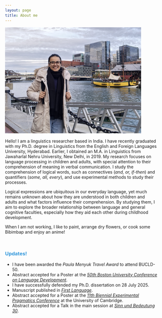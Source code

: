 ```yaml
---
layout: page
title: About me
---
```

<html>
  <body>
    <img width="450" height="350" src="/boston1.jpg" alt="My Image">
    <!-- <figcaption align = "center"><span style="font-size:0.7em;">(Zandvoort beach, December, 2022)</span></figcaption> -->
  </body>
</html> 

Hello! I am a linguistics researcher based in India. I have recently graduated with my Ph.D. degree in Linguistics from the English and Foreign Languages University, Hyderabad. Earlier, I obtained an M.A. in Linguistics from Jawaharlal Nehru University, New Delhi, in 2019.
My research focuses on language processing in children and adults, with special attention to their comprehension of meaning in verbal communication. <!--I am particularly fascinated by the intricate interplay between semantics and pragmatics in meaning interpretation.--> 
I study the comprehension of logical words, such as connectives (_and, or, if-then_) and quantifiers (_some, all, every_), and use experimental methods to study their processes. 

Logical expressions are ubiquitous in our everyday language, yet much remains unknown about how they are understood in both children and adults and what factors influence their comprehension. By studying them, I aim to explore the broader relationship between language and general cognitive faculties, especially how they aid each other during childhood development. 

When I am not working, I like to paint, arrange dry flowers, or cook some Bibimbap and enjoy an anime!  

&nbsp;  

<h3> <span style="color: #3498DB ;">Updates!</span> </h3> 

- I have been awarded the _Paula Menyuk Travel Award_ to attend BUCLD-50. 
- Abstract accepted for a Poster at the [_50th Boston University Conference on Language Development_](https://www.bu.edu/bucld/).
- I have successfully defended my Ph.D. dissertation on 28 July 2025.
- Manuscript published in [_First Language_](https://doi.org/10.1177/01427237251347860).
- Abstract accepted for a Poster at the [_11th Biennial Experimental Pragmatics Conference_](https://www.xprag2025.com/home) at the University of Cambridge. 
- Abstract accepted for a Talk in the main session at [_Sinn und Bedeutung 30_](https://vicom.info/sub30/).

&nbsp;  
 
<!-- <small>This website is new and I am still building it. You can view my CV in the CV section above. I hope you will be able to see a better version of this website very soon! </small> -->
